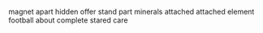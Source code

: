 magnet apart hidden offer stand part minerals attached attached element football about complete stared care